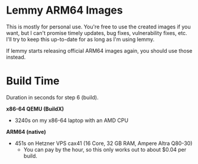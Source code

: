 # Lemmy ARM64 Images

This is mostly for personal use. You're free to use the created images if you want, but I can't promise timely updates, bug fixes, vulnerability fixes, etc. I'll try to keep this up-to-date for as long as I'm using lemmy.

If lemmy starts releasing official ARM64 images again, you should use those instead.

# Build Time

Duration in seconds for step 6 (build).


**x86-64 QEMU (BuildX)**
- 3240s on my x86-64 laptop with an AMD CPU

**ARM64 (native)**
- 451s on Hetzner VPS cax41 (16 Core, 32 GB RAM, Ampere Altra Q80-30)
    - You can pay by the hour, so this only works out to about $0.04 per build.